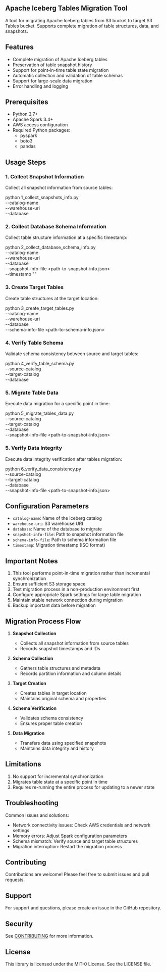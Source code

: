 ## Apache Iceberg Tables Migration Tool

A tool for migrating Apache Iceberg tables from S3 bucket to target S3 Tables bucket. Supports complete migration of table structures, data, and snapshots.

## Features

- Complete migration of Apache Iceberg tables
- Preservation of table snapshot history
- Support for point-in-time table state migration
- Automatic collection and validation of table schemas
- Support for large-scale data migration
- Error handling and logging

## Prerequisites

- Python 3.7+
- Apache Spark 3.4+
- AWS access configuration
- Required Python packages:
  - pyspark
  - boto3
  - pandas

## Usage Steps

### 1. Collect Snapshot Information

Collect all snapshot information from source tables:

python 1_collect_snapshots_info.py \
--catalog-name <source-catalog-name> \
--warehouse-uri <source-s3-uri> \
--database <database-name>


### 2. Collect Database Schema Information

Collect table structure information at a specific timestamp:

python 2_collect_database_schema_info.py \
--catalog-name <source-catalog-name> \
--warehouse-uri <source-s3-uri> \
--database <database-name> \
--snapshot-info-file <path-to-snapshot-info.json> \
--timestamp "<timestamp-in-iso-format>"


### 3. Create Target Tables

Create table structures at the target location:

python 3_create_target_tables.py \
--catalog-name <target-catalog-name> \
--warehouse-uri <target-s3-uri> \
--database <database-name> \
--schema-info-file <path-to-schema-info.json>


### 4. Verify Table Schema

Validate schema consistency between source and target tables:

python 4_verify_table_schema.py \
--source-catalog <source-catalog-name> \
--target-catalog <target-catalog-name> \
--database <database-name>


### 5. Migrate Table Data

Execute data migration for a specific point in time:

python 5_migrate_tables_data.py \
--source-catalog <source-catalog-name> \
--target-catalog <target-catalog-name> \
--database <database-name> \
--snapshot-info-file <path-to-snapshot-info.json>

### 5. Verify Data Integrity

Execute data integrity verification after tables migration:

python 6_verify_data_consistency.py \
--source-catalog <source-catalog-name> \
--target-catalog <target-catalog-name> \
--database <database-name> \
--snapshot-info-file <path-to-snapshot-info.json>

## Configuration Parameters

- `catalog-name`: Name of the Iceberg catalog
- `warehouse-uri`: S3 warehouse URI
- `database`: Name of the database to migrate
- `snapshot-info-file`: Path to snapshot information file
- `schema-info-file`: Path to schema information file
- `timestamp`: Migration timestamp (ISO format)

## Important Notes

1. This tool performs point-in-time migration rather than incremental synchronization
2. Ensure sufficient S3 storage space
3. Test migration process in a non-production environment first
4. Configure appropriate Spark settings for large table migration
5. Maintain stable network connection during migration
6. Backup important data before migration

## Migration Process Flow

1. **Snapshot Collection**
   - Collects all snapshot information from source tables
   - Records snapshot timestamps and IDs

2. **Schema Collection**
   - Gathers table structures and metadata
   - Records partition information and column details

3. **Target Creation**
   - Creates tables in target location
   - Maintains original schema and properties

4. **Schema Verification**
   - Validates schema consistency
   - Ensures proper table creation

5. **Data Migration**
   - Transfers data using specified snapshots
   - Maintains data integrity and history

## Limitations

1. No support for incremental synchronization
2. Migrates table state at a specific point in time
3. Requires re-running the entire process for updating to a newer state

## Troubleshooting

Common issues and solutions:
- Network connectivity issues: Check AWS credentials and network settings
- Memory errors: Adjust Spark configuration parameters
- Schema mismatch: Verify source and target table structures
- Migration interruption: Restart the migration process

## Contributing

Contributions are welcome! Please feel free to submit issues and pull requests.

## Support

For support and questions, please create an issue in the GitHub repository.

## Security

See [CONTRIBUTING](CONTRIBUTING.md#security-issue-notifications) for more information.

## License

This library is licensed under the MIT-0 License. See the LICENSE file.


